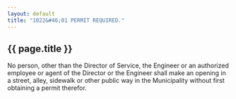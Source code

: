 ```yaml
---
layout: default 
title: "1022&#46;01 PERMIT REQUIRED."
---
```


{{ page.title }}
----------------

No person, other than the Director of Service, the Engineer or an
authorized employee or agent of the Director or the Engineer shall make
an opening in a street, alley, sidewalk or other public way in the
Municipality without first obtaining a permit therefor.
